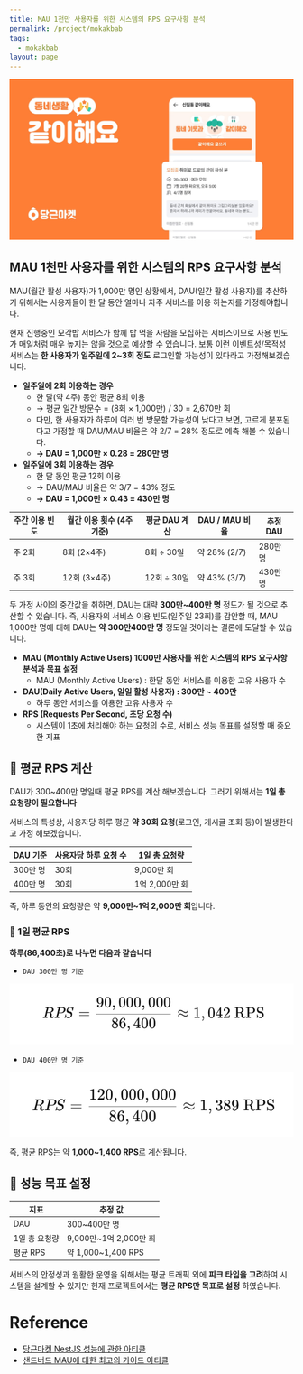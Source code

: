 ```yaml
---
title: MAU 1천만 사용자를 위한 시스템의 RPS 요구사항 분석
permalink: /project/mokakbab
tags:
  - mokakbab
layout: page
---
```


![](/assets/Mokakbab06.png)

## MAU 1천만 사용자를 위한 시스템의 RPS 요구사항 분석

MAU(월간 활성 사용자)가 1,000만 명인 상황에서, DAU(일간 활성 사용자)를 추산하기 위해서는 사용자들이 한 달 동안 얼마나 자주 서비스를 이용 하는지를 가정해야합니다.

현재 진행중인 모각밥 서비스가 함께 밥 먹을 사람을 모집하는 서비스이므로 사용 빈도가 매일처럼 매우 높지는 않을 것으로 예상할 수 있습니다. 보통 이런 이벤트성/목적성 서비스는 **한 사용자가 일주일에 2~3회 정도** 로그인할 가능성이 있다라고 가정해보겠습니다.

- **일주일에 2회 이용하는 경우** 
	- 한 달(약 4주) 동안 평균 8회 이용
	- → 평균 일간 방문수 = (8회 × 1,000만) / 30 = 2,670만 회
	- 다만, 한 사용자가 하루에 여러 번 방문할 가능성이 낮다고 보면, 고르게 분포된다고 가정할 때 DAU/MAU 비율은 약 2/7 = 28% 정도로 예측 해볼 수 있습니다.
	- **→ DAU = 1,000만 × 0.28 = 280만 명**  
- **일주일에 3회 이용하는 경우** 
	- 한 달 동안 평균 12회 이용
	- → DAU/MAU 비율은 약 3/7 = 43% 정도
	- **→ DAU = 1,000만 × 0.43 = 430만 명** 

| 주간 이용 빈도 | 월간 이용 횟수 (4주 기준) | 평균 DAU 계산 | DAU / MAU 비율 | 추정 DAU |
| -------- | ---------------- | --------- | ------------ | ------ |
| 주 2회     | 8회 (2×4주)        | 8회 ÷ 30일  | 약 28% (2/7)  | 280만 명 |
| 주 3회     | 12회 (3×4주)       | 12회 ÷ 30일 | 약 43% (3/7)  | 430만 명 |

두 가정 사이의 중간값을 취하면, DAU는 대략 **300만~400만 명** 정도가 될 것으로 추산할 수 있습니다. 즉, 사용자의 서비스 이용 빈도(일주일 23회)를 감안할 때, MAU 1,000만 명에 대해 DAU는 **약 300만400만 명** 정도일 것이라는 결론에 도달할 수 있습니다.

- **MAU (Monthly Active Users) 1000만 사용자를 위한 시스템의 RPS 요구사항 분석과 목표 설정**
    - MAU (Monthly Active Users) : 한달 동안 서비스를 이용한 고유 사용자 수
- **DAU(Daily Active Users, 일일 활성 사용자) : 300만 ~ 400만** 
	- 하루 동안 서비스를 이용한 고유 사용자 수
- **RPS (Requests Per Second, 초당 요청 수)** 
	- 시스템이 1초에 처리해야 하는 요청의 수로, 서비스 성능 목표를 설정할 때 중요한 지표

## 📌 평균 RPS 계산

DAU가 300~400만 명일때 평균 RPS를 계산 해보겠습니다. 그러기 위해서는 **1일 총 요청량이 필요합니다** 

서비스의 특성상, 사용자당 하루 평균 **약 30회 요청**(로그인, 게시글 조회 등)이 발생한다고 가정 해보겠습니다.


| DAU 기준 | 사용자당 하루 요청 수 | 1일 총 요청량 |
|----------|-----------------------|---------------|
| 300만 명 | 30회                  | 9,000만 회    |
| 400만 명 | 30회                  | 1억 2,000만 회 |

즉, 하루 동안의 요청량은 약 **9,000만~1억 2,000만 회**입니다.

### 📌 1일 평균 RPS

**하루(86,400초)로 나누면 다음과 같습니다** 

- `DAU 300만 명 기준`

![](/assets/Mokakbab05.png)


- `DAU 400만 명 기준`

![](/assets/Mokakbab04.png)

즉, 평균 RPS는 약 **1,000~1,400 RPS**로 계산됩니다.

## 🎯 성능 목표 설정

| 지표           | 추정 값                       |
| ------------ | -------------------------- |
| DAU          | 300~400만 명                 |
| 1일 총 요청량     | 9,000만~1억 2,000만 회         |
| 평균 RPS       | 약 1,000~1,400 RPS          |

서비스의 안정성과 원활한 운영을 위해서는 평균 트래픽 외에 **피크 타임을 고려**하여 시스템을 설계할 수 있지만 현재 프로젝트에서는 **평균 RPS만 목표로 설정** 하였습니다.

# Reference

- [당근마켓 NestJS 성능에 관한 아티클](https://medium.com/daangn/typescript%EB%A5%BC-%ED%99%9C%EC%9A%A9%ED%95%9C-%EC%84%9C%EB%B9%84%EC%8A%A4%EA%B0%9C%EB%B0%9C-73877a741dbc) 
- [샌드버드 MAU에 대한 최고의 가이드 아티클](https://sendbird.com/ko/blog/monthly-active-users-mau?utm_source=chatgpt.com) 
